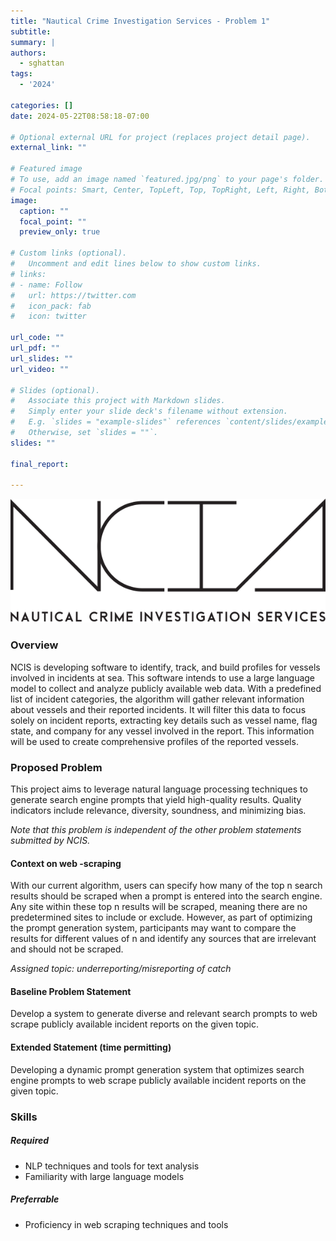```yaml
---
title: "Nautical Crime Investigation Services - Problem 1"
subtitle:
summary: |
authors:
  - sghattan
tags:
  - '2024'

categories: []
date: 2024-05-22T08:58:18-07:00

# Optional external URL for project (replaces project detail page).
external_link: ""

# Featured image
# To use, add an image named `featured.jpg/png` to your page's folder.
# Focal points: Smart, Center, TopLeft, Top, TopRight, Left, Right, BottomLeft, Bottom, BottomRight.
image:
  caption: ""
  focal_point: ""
  preview_only: true

# Custom links (optional).
#   Uncomment and edit lines below to show custom links.
# links:
# - name: Follow
#   url: https://twitter.com
#   icon_pack: fab
#   icon: twitter

url_code: ""
url_pdf: ""
url_slides: ""
url_video: ""

# Slides (optional).
#   Associate this project with Markdown slides.
#   Simply enter your slide deck's filename without extension.
#   E.g. `slides = "example-slides"` references `content/slides/example-slides.md`.
#   Otherwise, set `slides = ""`.
slides: ""

final_report:

---
```

![](NCISLogo.svg)
### Overview
NCIS is developing software to identify, track, and build profiles for vessels
involved in incidents at sea. This software intends to use a large language
model to collect and analyze publicly available web data. With a predefined
list of incident categories, the algorithm will gather relevant information
about vessels and their reported incidents. It will filter this data to focus
solely on incident reports, extracting key details such as vessel name, flag
state, and company for any vessel involved in the report. This information will
be used to create comprehensive profiles of the reported vessels.

### Proposed Problem
This project aims to leverage natural language processing techniques to generate
search engine prompts that yield high-quality results. Quality indicators
include relevance, diversity, soundness, and minimizing bias.

_Note that this problem is independent of the other problem statements
submitted by NCIS._


#### Context on web -scraping
With our current algorithm, users can specify how many of the top n search
results should be scraped when a prompt is entered into the search engine. Any
site within these top n results will be scraped, meaning there are no
predetermined sites to include or exclude. However, as part of optimizing the
prompt generation system, participants may want to compare the results for
different values of n and identify any sources that are irrelevant and should
not be scraped.

_Assigned topic: underreporting/misreporting of catch_

#### Baseline Problem Statement
Develop a system to generate diverse and relevant search prompts to web scrape publicly available incident reports on the given topic. 

#### Extended Statement (time permitting)
Developing a dynamic prompt generation system that optimizes search engine prompts to web scrape publicly available incident reports on the given topic.

### Skills
##### Required
  * NLP techniques and tools for text analysis
  * Familiarity with large language models
##### Preferrable
  * Proficiency in web scraping techniques and tools



